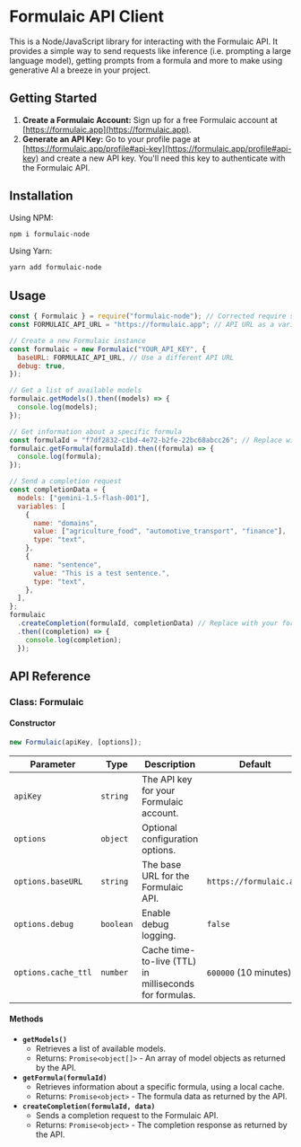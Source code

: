 # Formulaic API Client

This is a Node/JavaScript library for interacting with the Formulaic API. It provides a simple way to send requests like inference (i.e. prompting a large language model), getting prompts from a formula and more to make using generative AI a breeze in your project.

## Getting Started

1. **Create a Formulaic Account:** Sign up for a free Formulaic account at [https://formulaic.app](https://formulaic.app).
2. **Generate an API Key:** Go to your profile page at [https://formulaic.app/profile#api-key](https://formulaic.app/profile#api-key) and create a new API key. You'll need this key to authenticate with the Formulaic API.

## Installation

Using NPM:

```bash
npm i formulaic-node
```

Using Yarn:

```bash
yarn add formulaic-node
```

## Usage

```javascript
const { Formulaic } = require("formulaic-node"); // Corrected require statement
const FORMULAIC_API_URL = "https://formulaic.app"; // API URL as a variable

// Create a new Formulaic instance
const formulaic = new Formulaic("YOUR_API_KEY", {
  baseURL: FORMULAIC_API_URL, // Use a different API URL
  debug: true,
});

// Get a list of available models
formulaic.getModels().then((models) => {
  console.log(models);
});

// Get information about a specific formula
const formulaId = "f7df2832-c1bd-4e72-b2fe-22bc68abcc26"; // Replace with your formula ID
formulaic.getFormula(formulaId).then((formula) => {
  console.log(formula);
});

// Send a completion request
const completionData = {
  models: ["gemini-1.5-flash-001"],
  variables: [
    {
      name: "domains",
      value: ["agriculture_food", "automotive_transport", "finance"],
      type: "text",
    },
    {
      name: "sentence",
      value: "This is a test sentence.",
      type: "text",
    },
  ],
};
formulaic
  .createCompletion(formulaId, completionData) // Replace with your formula ID
  .then((completion) => {
    console.log(completion);
  });
```

## API Reference

### Class: Formulaic

#### Constructor

```javascript
new Formulaic(apiKey, [options]);
```

| Parameter           | Type      | Description                                            | Default                 |
| ------------------- | --------- | ------------------------------------------------------ | ----------------------- |
| `apiKey`            | `string`  | The API key for your Formulaic account.                |                         |
| `options`           | `object`  | Optional configuration options.                        |                         |
| `options.baseURL`   | `string`  | The base URL for the Formulaic API.                    | `https://formulaic.app` |
| `options.debug`     | `boolean` | Enable debug logging.                                  | `false`                 |
| `options.cache_ttl` | `number`  | Cache time-to-live (TTL) in milliseconds for formulas. | `600000` (10 minutes)   |

#### Methods

- **`getModels()`**
  - Retrieves a list of available models.
  - Returns: `Promise<object[]>` - An array of model objects as returned by the API.
- **`getFormula(formulaId)`**
  - Retrieves information about a specific formula, using a local cache.
  - Returns: `Promise<object>` - The formula data as returned by the API.
- **`createCompletion(formulaId, data)`**
  - Sends a completion request to the Formulaic API.
  - Returns: `Promise<object>` - The completion response as returned by the API.
